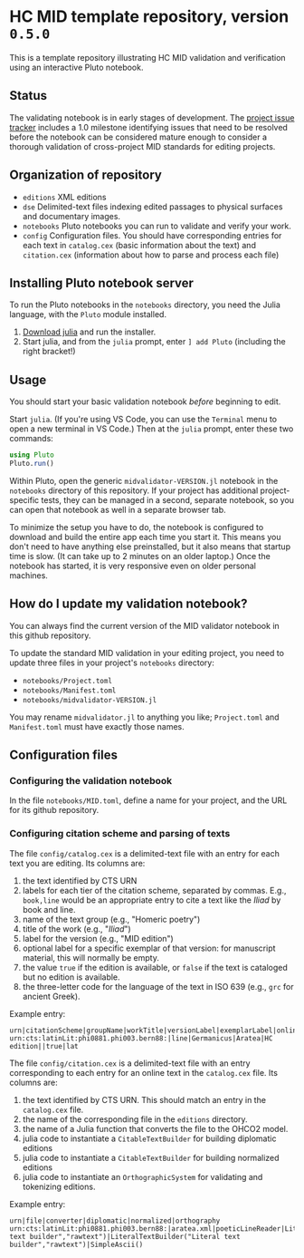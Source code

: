 # HC MID template repository, version `0.5.0`


This is a template repository illustrating HC MID validation and verification using an interactive Pluto notebook.

## Status

The validating notebook is in early stages of development.  The [project issue tracker](https://github.com/HCMID/validatormodel/issues) includes a 1.0 milestone identifying issues that need to be resolved before the notebook can be considered mature enough to consider a thorough validation of cross-project MID standards for editing projects.

## Organization of repository

- `editions` XML editions
- `dse` Delimited-text files indexing edited passages to physical surfaces and documentary images.
- `notebooks` Pluto notebooks you can run to validate and verify your work.
- `config` Configuration files.  You should have corresponding entries for each text in `catalog.cex` (basic information about the text)  and `citation.cex` (information about how to parse and process each file)

## Installing Pluto notebook server

To run the Pluto notebooks in the `notebooks` directory, you need the Julia language, with the `Pluto` module installed. 

1. [Download julia](https://julialang.org/downloads/) and run the installer.
2. Start julia, and from the `julia` prompt, enter `] add Pluto` (including the right bracket!)


## Usage

You should start your basic validation notebook *before* beginning to edit.  

Start `julia`. (If you're using VS Code, you can use the `Terminal` menu to open a new terminal in VS Code.) Then at the `julia` prompt, enter these two commands:

```julia
using Pluto
Pluto.run()
```

Within Pluto, open the generic `midvalidator-VERSION.jl` notebook in the `notebooks` directory of this repository.  If your project has additional project-specific tests, they can be managed in a second, separate notebook, so you can open that notebook as well in a separate browser tab.

To minimize the setup you have to do, the notebook is configured to download and build the entire app each time you start it.  This means you don't need to have anything else preinstalled, but it also means that startup time is slow. (It can take up to 2 minutes on an older laptop.)  Once the notebook has started, it is very responsive even on older personal machines.


## How do I update my validation notebook?

You can always find the current version of the MID validator notebook in this github repository.

To update the standard MID validation in your editing project, you need to update three files in your project's `notebooks` directory:

- `notebooks/Project.toml`
- `notebooks/Manifest.toml`
- `notebooks/midvalidator-VERSION.jl`

You may rename `midvalidator.jl` to anything you like; `Project.toml` and `Manifest.toml` must have exactly those names.

## Configuration files



### Configuring the validation notebook

In the file `notebooks/MID.toml`, define a name for your project, and the URL for its github repository.

### Configuring citation scheme and parsing of texts

The file `config/catalog.cex` is a delimited-text file with an entry for each text you are editing.  Its columns are:

1. the text identified by CTS URN
2. labels for each tier of the citation scheme, separated by commas. E.g., `book,line` would be an appropriate entry to cite a text like the *Iliad* by book and line.  
3. name of the text group (e.g., "Homeric poetry")
4. title of the work (e.g., "*Iliad*")
5. label for the version (e.g., "MID edition")
6. optional label for  a specific exemplar of that version:  for manuscript material, this will normally be empty.  
7. the value `true` if the edition is available, or `false` if the text is cataloged but no edition is available.  
8. the three-letter code for the language of the text in ISO 639 (e.g., `grc` for ancient Greek).

Example entry:

```
urn|citationScheme|groupName|workTitle|versionLabel|exemplarLabel|online|language
urn:cts:latinLit:phi0881.phi003.bern88:|line|Germanicus|Aratea|HC edition||true|lat
```

The file `config/citation.cex` is a delimited-text file with an entry corresponding to each entry for an online text in the `catalog.cex` file.  Its columns are:

1. the text identified by CTS URN.  This should match an entry in the `catalog.cex` file.
2. the name of the corresponding file in the `editions` directory.
3. the name of a Julia function that converts the file to the OHCO2 model.
4. julia code to instantiate a `CitableTextBuilder` for building diplomatic editions
5. julia code to instantiate a `CitableTextBuilder` for building normalized editions
6. julia code to instantiate an `OrthographicSystem` for validating and tokenizing editions.


Example entry:

```
urn|file|converter|diplomatic|normalized|orthography
urn:cts:latinLit:phi0881.phi003.bern88:|aratea.xml|poeticLineReader|LiteralTextBuilder("Literal text builder","rawtext")|LiteralTextBuilder("Literal text builder","rawtext")|SimpleAscii()
```

